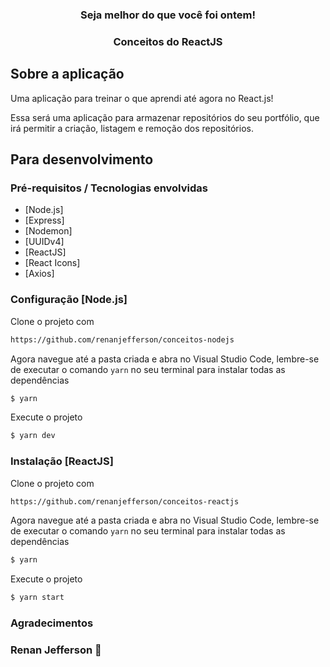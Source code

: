 <h3 align="center">
  Seja melhor do que você foi ontem!
</h3>

<h3 align="center">
  Conceitos do ReactJS
</h3>

## Sobre a aplicação

Uma aplicação para treinar o que aprendi até agora no React.js!

Essa será uma aplicação para armazenar repositórios do seu portfólio, que irá permitir a criação, listagem e remoção dos repositórios.

## Para desenvolvimento

### Pré-requisitos / Tecnologias envolvidas
* [Node.js]
* [Express]
* [Nodemon]
* [UUIDv4]
* [ReactJS]
* [React Icons]
* [Axios]

### Configuração [Node.js]

Clone o projeto com

```sh
https://github.com/renanjefferson/conceitos-nodejs
```

Agora navegue até a pasta criada e abra no Visual Studio Code, lembre-se de executar o comando `yarn` no seu terminal para instalar todas as dependências

```sh
$ yarn
```

Execute o projeto

```sh
$ yarn dev
```

### Instalação [ReactJS]

Clone o projeto com

```sh
https://github.com/renanjefferson/conceitos-reactjs
```

Agora navegue até a pasta criada e abra no Visual Studio Code, lembre-se de executar o comando `yarn` no seu terminal para instalar todas as dependências

```sh
$ yarn
```

Execute o projeto

```sh
$ yarn start
```
### Agradecimentos

### Renan Jefferson :wave:
